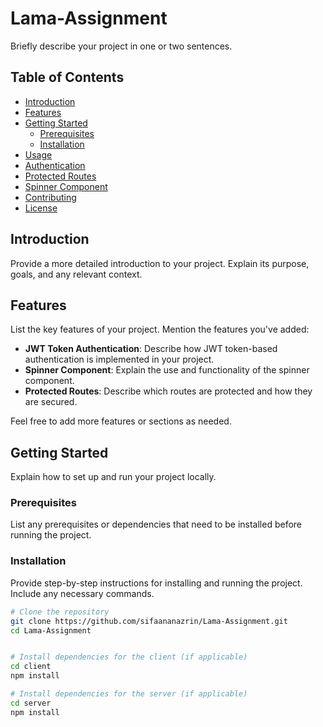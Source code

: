 # Lama-Assignment

Briefly describe your project in one or two sentences.

## Table of Contents

- [Introduction](#introduction)
- [Features](#features)
- [Getting Started](#getting-started)
  - [Prerequisites](#prerequisites)
  - [Installation](#installation)
- [Usage](#usage)
- [Authentication](#authentication)
- [Protected Routes](#protected-routes)
- [Spinner Component](#spinner-component)
- [Contributing](#contributing)
- [License](#license)

## Introduction

Provide a more detailed introduction to your project. Explain its purpose, goals, and any relevant context.

## Features

List the key features of your project. Mention the features you've added:

- **JWT Token Authentication**: Describe how JWT token-based authentication is implemented in your project.
- **Spinner Component**: Explain the use and functionality of the spinner component.
- **Protected Routes**: Describe which routes are protected and how they are secured.

Feel free to add more features or sections as needed.

## Getting Started

Explain how to set up and run your project locally.

### Prerequisites

List any prerequisites or dependencies that need to be installed before running the project.

### Installation

Provide step-by-step instructions for installing and running the project. Include any necessary commands.

```bash
# Clone the repository
git clone https://github.com/sifaananazrin/Lama-Assignment.git
cd Lama-Assignment


# Install dependencies for the client (if applicable)
cd client
npm install

# Install dependencies for the server (if applicable)
cd server
npm install
